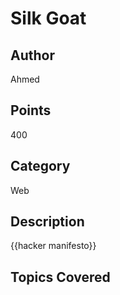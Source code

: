 # Silk Goat
## Author
Ahmed
## Points
400
## Category
Web
## Description
{{hacker manifesto}}
## Topics Covered

